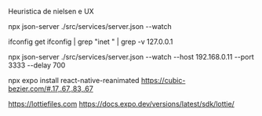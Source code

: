 Heuristica de nielsen e UX

npx json-server ./src/services/server.json --watch

ifconfig get
ifconfig | grep "inet " | grep -v 127.0.0.1

npx json-server ./src/services/server.json --watch --host 192.168.0.11 --port 3333 --delay 700

npx expo install react-native-reanimated
https://cubic-bezier.com/#.17,.67,.83,.67

https://lottiefiles.com
https://docs.expo.dev/versions/latest/sdk/lottie/